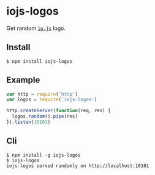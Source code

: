 # iojs-logos

Get random [`io.js`](https://github.com/iojs/io.js) logo.

## Install

```
$ npm install iojs-logos
```

## Example

```js
var http = require('http')
var logos = require('iojs-logos')

http.createServer(function(req, res) {
  logos.random().pipe(res)
}).listen(10101)
```

## Cli

```
$ npm install -g iojs-logos
$ iojs-logos
iojs-logos served randomly on http://localhost:10101
```